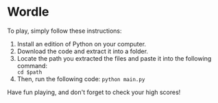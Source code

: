 # Wordle

To play, simply follow these instructions:
1. Install an edition of Python on your computer.
2. Download the code and extract it into a folder.
3. Locate the path you extracted the files and paste it into the following command:
    <div><code>cd $path</code></div>
4. Then, run the following code:
    <code>python main.py</code>

Have fun playing, and don't forget to check your high scores!
